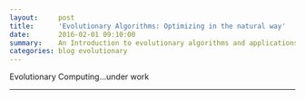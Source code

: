 ```yaml
---
layout:     post
title:      'Evolutionary Algorithms: Optimizing in the natural way'
date:       2016-02-01 09:10:00
summary:    An Introduction to evolutionary algorithms and applications.
categories: blog evolutionary
---
```


Evolutionary Computing...under work

---
